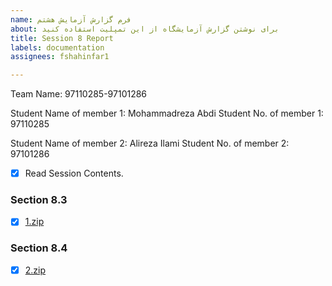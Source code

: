 ```yaml
---
name: فرم گزارش آزمایش هشتم
about: برای نوشتن گزارش آزمایشگاه از این تمپلیت استفاده کنید
title: Session 8 Report
labels: documentation
assignees: fshahinfar1

---
```


Team Name: 97110285-97101286

Student Name of member 1: Mohammadreza Abdi
Student No. of member 1: 97110285

Student Name of member 2: Alireza Ilami
Student No. of member 2: 97101286

- [x] Read Session Contents.

### Section 8.3
- [x] [1.zip](https://github.com/mohammadrezaabdi/OS_LAB_8/files/7086036/1.zip)


### Section 8.4
- [x] [2.zip](https://github.com/mohammadrezaabdi/OS_LAB_8/files/7086039/2.zip)



